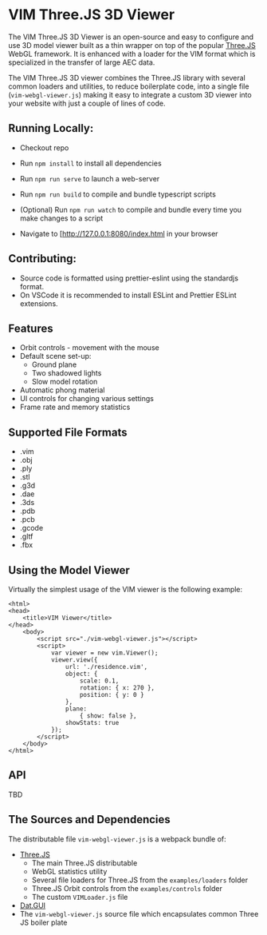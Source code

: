 # VIM Three.JS 3D Viewer 

The VIM Three.JS 3D Viewer is an open-source and easy to configure and use 3D model viewer built as a thin wrapper on top of the popular 
[Three.JS](https://threejs.org) WebGL framework. It is enhanced with a loader for the VIM format which is specialized in 
the transfer of large AEC data. 

The VIM Three.JS 3D viewer combines the Three.JS library with several common loaders and utilities, to reduce boilerplate code, into a single file 
(`vim-webgl-viewer.js`) making it easy to integrate a custom 3D viewer into your website with just a couple of lines of code.

## Running Locally:

* Checkout repo
* Run `npm install` to install all dependencies
* Run `npm run serve` to launch a web-server
* Run `npm run build` to compile and bundle typescript scripts
* (Optional) Run `npm run watch` to compile and bundle every time you make changes to a script

* Navigate to [http://127.0.0.1:8080/index.html in your browser

## Contributing:
* Source code is formatted using prettier-eslint using the standardjs format.
* On VSCode it is recommended to install ESLint and Prettier ESLint extensions.

## Features 

* Orbit controls - movement with the mouse
* Default scene set-up:
    * Ground plane 
    * Two shadowed lights 
    * Slow model rotation 
* Automatic phong material 
* UI controls for changing various settings 
* Frame rate and memory statistics 

## Supported File Formats 

* .vim
* .obj
* .ply
* .stl 
* .g3d
* .dae 
* .3ds
* .pdb
* .pcb
* .gcode
* .gltf 
* .fbx

## Using the Model Viewer 

Virtually the simplest usage of the VIM viewer is the following example: 

```
<html>
<head>
    <title>VIM Viewer</title>
</head>
    <body>
        <script src="./vim-webgl-viewer.js"></script>
        <script> 
            var viewer = new vim.Viewer();
            viewer.view({
                url: './residence.vim',
                object: {
                    scale: 0.1,
                    rotation: { x: 270 },
                    position: { y: 0 }
                },
                plane:
                    { show: false },
                showStats: true
            });
        </script> 
    </body>
</html>

```

## API

TBD


## The Sources and Dependencies

The distributable file `vim-webgl-viewer.js` is a webpack bundle of: 

* [Three.JS](https://threejs.org)
    * The main Three.JS distributable
    * WebGL statistics utility
    * Several file loaders for Three.JS from the `examples/loaders` folder
    * Three.JS Orbit controls from the `examples/controls` folder    
    * The custom `VIMLoader.js` file
* [Dat.GUI](https://github.com/dataarts/dat.gui) 
* The `vim-webgl-viewer.js` source file which encapsulates common Three JS boiler plate 

